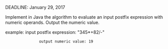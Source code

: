 DEADLINE: January 29, 2017 

   Implement in Java the algorithm to evaluate an input postfix expression with numeric operands. Output the numeric value. 

   example: input postfix expression: "345*+82/-"

                   output numeric value: 19 

